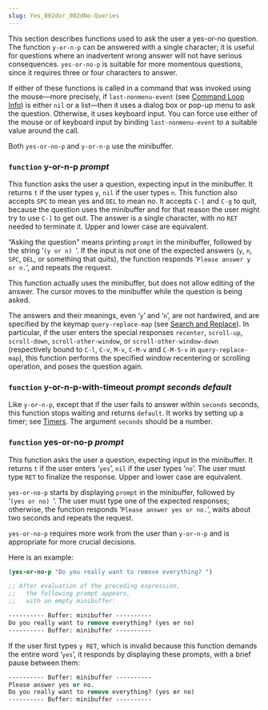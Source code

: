 ```yaml
---
slug: Yes_002dor_002dNo-Queries
---
```


This section describes functions used to ask the user a yes-or-no question. The function `y-or-n-p` can be answered with a single character; it is useful for questions where an inadvertent wrong answer will not have serious consequences. `yes-or-no-p` is suitable for more momentous questions, since it requires three or four characters to answer.

If either of these functions is called in a command that was invoked using the mouse—more precisely, if `last-nonmenu-event` (see [Command Loop Info](/docs/elisp/Command-Loop-Info)) is either `nil` or a list—then it uses a dialog box or pop-up menu to ask the question. Otherwise, it uses keyboard input. You can force use either of the mouse or of keyboard input by binding `last-nonmenu-event` to a suitable value around the call.

Both `yes-or-no-p` and `y-or-n-p` use the minibuffer.

### <span className="tag function">`function`</span> **y-or-n-p** *prompt*

This function asks the user a question, expecting input in the minibuffer. It returns `t` if the user types `y`, `nil` if the user types `n`. This function also accepts `SPC` to mean yes and `DEL` to mean no. It accepts `C-]` and `C-g` to quit, because the question uses the minibuffer and for that reason the user might try to use `C-]` to get out. The answer is a single character, with no `RET` needed to terminate it. Upper and lower case are equivalent.

“Asking the question" means printing `prompt` in the minibuffer, followed by the string ‘`(y or n) `’<!-- /@w -->. If the input is not one of the expected answers (`y`, `n`, `SPC`, `DEL`, or something that quits), the function responds ‘`Please answer y or n.`’, and repeats the request.

This function actually uses the minibuffer, but does not allow editing of the answer. The cursor moves to the minibuffer while the question is being asked.

The answers and their meanings, even ‘`y`’ and ‘`n`’, are not hardwired, and are specified by the keymap `query-replace-map` (see [Search and Replace](/docs/elisp/Search-and-Replace)). In particular, if the user enters the special responses `recenter`, `scroll-up`, `scroll-down`, `scroll-other-window`, or `scroll-other-window-down` (respectively bound to `C-l`, `C-v`, `M-v`, `C-M-v` and `C-M-S-v` in `query-replace-map`), this function performs the specified window recentering or scrolling operation, and poses the question again.

### <span className="tag function">`function`</span> **y-or-n-p-with-timeout** *prompt seconds default*

Like `y-or-n-p`, except that if the user fails to answer within `seconds` seconds, this function stops waiting and returns `default`. It works by setting up a timer; see [Timers](/docs/elisp/Timers). The argument `seconds` should be a number.

### <span className="tag function">`function`</span> **yes-or-no-p** *prompt*

This function asks the user a question, expecting input in the minibuffer. It returns `t` if the user enters ‘`yes`’, `nil` if the user types ‘`no`’. The user must type `RET` to finalize the response. Upper and lower case are equivalent.

`yes-or-no-p` starts by displaying `prompt` in the minibuffer, followed by ‘`(yes or no) `’<!-- /@w -->. The user must type one of the expected responses; otherwise, the function responds ‘`Please answer yes or no.`’, waits about two seconds and repeats the request.

`yes-or-no-p` requires more work from the user than `y-or-n-p` and is appropriate for more crucial decisions.

Here is an example:

```lisp
(yes-or-no-p "Do you really want to remove everything? ")

;; After evaluation of the preceding expression,
;;   the following prompt appears,
;;   with an empty minibuffer:
```



```lisp
---------- Buffer: minibuffer ----------
Do you really want to remove everything? (yes or no)
---------- Buffer: minibuffer ----------
```

If the user first types `y RET`, which is invalid because this function demands the entire word ‘`yes`’, it responds by displaying these prompts, with a brief pause between them:

```lisp
---------- Buffer: minibuffer ----------
Please answer yes or no.
Do you really want to remove everything? (yes or no)
---------- Buffer: minibuffer ----------
```
